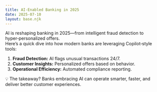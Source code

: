 ```yaml
---
title: AI‑Enabled Banking in 2025
date: 2025-07-10
layout: base.njk
---
```


AI is reshaping banking in 2025—from intelligent fraud detection to hyper‑personalized offers.  
Here’s a quick dive into how modern banks are leveraging Copilot‑style tools:

1. **Fraud Detection:** AI flags unusual transactions 24/7.  
2. **Customer Insights:** Personalized offers based on behavior.  
3. **Operational Efficiency:** Automated compliance reporting.

💡 The takeaway? Banks embracing AI can operate smarter, faster, and deliver better customer experiences.
